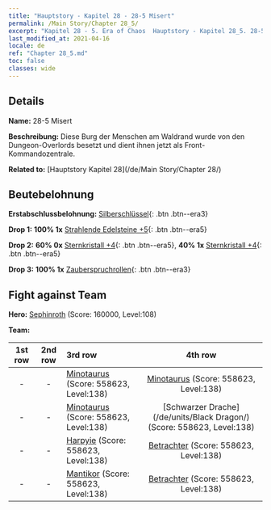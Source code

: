 ```yaml
---
title: "Hauptstory - Kapitel 28 - 28-5 Misert"
permalink: /Main Story/Chapter 28_5/
excerpt: "Kapitel 28 - 5. Era of Chaos  Hauptstory - Kapitel 28_5. 28-5 Misert"
last_modified_at: 2021-04-16
locale: de
ref: "Chapter 28_5.md"
toc: false
classes: wide
---
```


## Details

 **Name:** 28-5 Misert

 **Beschreibung:** Diese Burg der Menschen am Waldrand wurde von den Dungeon-Overlords besetzt und dient ihnen jetzt als Front-Kommandozentrale.

 **Related to:** [Hauptstory Kapitel 28](/de/Main Story/Chapter 28/)

## Beutebelohnung

 **Erstabschlussbelohnung:** [Silberschlüssel](/de/Items/con_693/){: .btn .btn--era3}

 **Drop 1:** **100% 1x** [Strahlende Edelsteine +5](/de/Items/mat_100/){: .btn .btn--era5}

 **Drop 2:** **60% 0x** [Sternkristall +4](/de/Items/mat_94/){: .btn .btn--era5}, **40% 1x** [Sternkristall +4](/de/Items/mat_94/){: .btn .btn--era5}

 **Drop 3:** **100% 1x** [Zauberspruchrollen](/de/Items/con_694/){: .btn .btn--era3}


## Fight against Team
 **Hero:** [Sephinroth](/de/heroes/Sephinroth/) (Score: 160000, Level:108)

 **Team:**


  | 1st row | 2nd row | 3rd row | 4th row |
  |:----:|:----:|:----|:----:|
  | - | - | [Minotaurus](/de/units/Minotaur/) (Score: 558623, Level:138)  | [Minotaurus](/de/units/Minotaur/) (Score: 558623, Level:138)  |
  | - | - | [Minotaurus](/de/units/Minotaur/) (Score: 558623, Level:138)  | [Schwarzer Drache](/de/units/Black Dragon/) (Score: 558623, Level:138)  |
  | - | - | [Harpyie](/de/units/Harpy/) (Score: 558623, Level:138)  | [Betrachter](/de/units/Beholder/) (Score: 558623, Level:138)  |
  | - | - | [Mantikor](/de/units/Manticore/) (Score: 558623, Level:138)  | [Betrachter](/de/units/Beholder/) (Score: 558623, Level:138)  |



